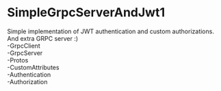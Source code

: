 # SimpleGrpcServerAndJwt1
Simple implementation of JWT authentication and custom authorizations. And extra GRPC server :)</br>
-GrpcClient</br>
-GrpcServer</br>
-Protos</br>
-CustomAttributes</br>
-Authentication</br>
-Authorization</br>
